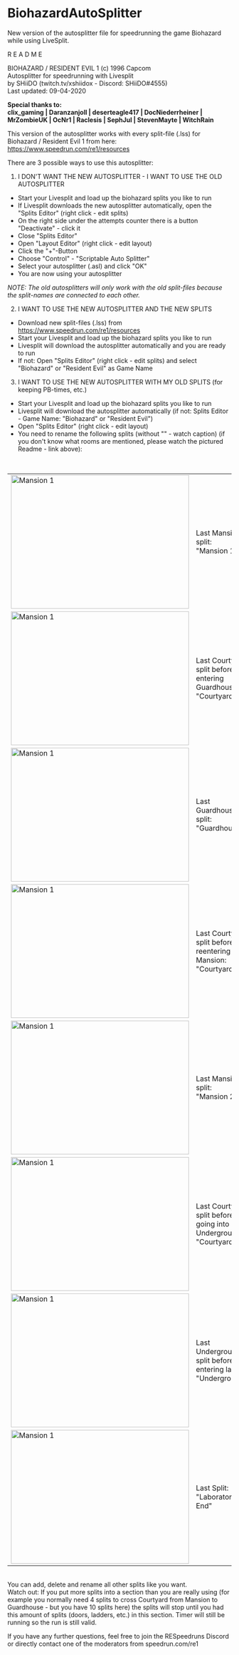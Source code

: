 # BiohazardAutoSplitter
New version of the autosplitter file for speedrunning the game Biohazard while using LiveSplit.

R E A D M E

BIOHAZARD / RESIDENT EVIL 1 (c) 1996 Capcom<br>
Autosplitter for speedrunning with Livesplit<br>
by SHiiDO (twitch.tv/xshiidox - Discord: SHiiDO#4555)<br>
Last updated: 09-04-2020<br>

<b>Special thanks to:<br>
clix_gaming | Daranzanjoll | deserteagle417 | DocNiederrheiner | MrZombieUK | OcNr1 | Raclesis | SephJul | StevenMayte | WitchRain</b>

This version of the autosplitter works with every split-file (.lss) for Biohazard / Resident Evil 1 from here: https://www.speedrun.com/re1/resources

There are 3 possible ways to use this autosplitter:

1. I DON'T WANT THE NEW AUTOSPLITTER - I WANT TO USE THE OLD AUTOSPLITTER
- Start your Livesplit and load up the biohazard splits you like to run
- If Livesplit downloads the new autosplitter automatically, open the "Splits Editor" (right click - edit splits)
- On the right side under the attempts counter there is a button "Deactivate" - click it
- Close "Splits Editor"
- Open "Layout Editor" (right click - edit layout)
- Click the "+"-Button
- Choose "Control" - "Scriptable Auto Splitter"
- Select your autosplitter (.asl) and click "OK"
- You are now using your autosplitter

<i>NOTE: The old autosplitters will only work with the old split-files because the split-names are connected to each other.</i>

2. I WANT TO USE THE NEW AUTOSPLITTER AND THE NEW SPLITS
- Download new split-files (.lss) from https://www.speedrun.com/re1/resources
- Start your Livesplit and load up the biohazard splits you like to run
- Livesplit will download the autosplitter automatically and you are ready to run
- If not: Open "Splits Editor" (right click - edit splits) and select "Biohazard" or "Resident Evil" as Game Name

3. I WANT TO USE THE NEW AUTOSPLITTER WITH MY OLD SPLITS (for keeping PB-times, etc.)
- Start your Livesplit and load up the biohazard splits you like to run
- Livesplit will download the autosplitter automatically (if not: Splits Editor - Game Name: "Biohazard" or "Resident Evil")
- Open "Splits Editor" (right click - edit layout)
- You need to rename the following splits (without "" - watch caption) (if you don't know what rooms are mentioned, please watch the pictured Readme - link above):
<br>
<table>
  <tr>
    <td><img src="https://i.imgur.com/3KjVXjp.png" alt="Mansion 1" width="400" height="300"></td>
    <td>Last Mansion 1 split: <br>"Mansion 1"</td>
  </tr>
  <tr>
    <td><img src="https://i.imgur.com/p2DC6k2.png" alt="Mansion 1" width="400" height="300"></td>
    <td>Last Courtyard split before entering Guardhouse: <br>"Courtyard 1"</td>
  </tr>
  <tr>
    <td><img src="https://i.imgur.com/WzsxSpF.png" alt="Mansion 1" width="400" height="300"></td>
    <td>Last Guardhouse split: <br>"Guardhouse"</td>
  </tr>
  <tr>
    <td><img src="https://i.imgur.com/OAOa34D.png" alt="Mansion 1" width="400" height="300"></td>
    <td>Last Courtyard split before reentering Mansion: <br>"Courtyard 2"</td>
  </tr>
  <tr>
    <td><img src="https://i.imgur.com/sivIxHM.png" alt="Mansion 1" width="400" height="300"></td>
    <td>Last Mansion 2 split: <br>"Mansion 2"</td>
  </tr>
  <tr>
    <td><img src="https://i.imgur.com/a1oT5Xn.png" alt="Mansion 1" width="400" height="300"></td>
    <td>Last Courtyard split before going into Underground: <br>"Courtyard 3"</td>
  </tr>
  <tr>
    <td><img src="https://i.imgur.com/zfFEJbF.png" alt="Mansion 1" width="400" height="300"></td>
    <td>Last Underground split before entering labs: <br>"Underground"</td>
  </tr>
  <tr>
    <td><img src="https://i.imgur.com/sjsgpSI.png" alt="Mansion 1" width="400" height="300"></td>
    <td>Last Split: <br>"Laboratory - End"</td>
  </tr>
</table>
<br>
You can add, delete and rename all other splits like you want.<br>
Watch out: If you put more splits into a section than you are really using (for example you normally need 4 splits to cross Courtyard from Mansion to Guardhouse - but you have 10 splits here) the splits will stop until you had this amount of splits (doors, ladders, etc.) in this section. Timer will still be running so the run is still valid.

If you have any further questions, feel free to join the RESpeedruns Discord or directly contact one of the moderators from speedrun.com/re1
